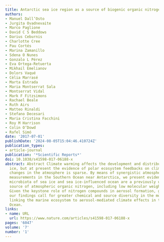 ```yaml
---
title: Antarctic sea ice region as a source of biogenic organic nitrogen in aerosols
authors:
- Manuel Dall’Osto
- Jurgita Ovadnevaite
- Marco Paglione
- David C S Beddows
- Darius Ceburnis
- Charlotte Cree
- Pau Cortés
- Marina Zamanillo
- Sdena O Nunes
- Gonzalo L Pérez
- Eva Ortega-Retuerta
- Mikhail Emelianov
- Dolors Vaqué
- Cèlia Marrasé
- Marta Estrada
- Maria Montserrat Sala
- Montserrat Vidal
- Mark F Fitzsimons
- Rachael Beale
- Ruth Airs
- Matteo Rinaldi
- Stefano Decesari
- Maria Cristina Facchini
- Roy M Harrison
- Colin O’Dowd
- Rafel Simó
date: '2017-07-01'
publishDate: '2024-08-05T15:04:46.410724Z'
publication_types:
- article-journal
publication: '*Scientific Reports*'
doi: 10.1038/s41598-017-06188-x
abstract: Abstract Climate warming affects the development and distribution of sea
  ice, but at present the evidence of polar ecosystem feedbacks on climate through
  changes in the atmosphere is sparse. By means of synergistic atmospheric and oceanic
  measurements in the Southern Ocean near Antarctica, we present evidence that the
  microbiota of sea ice and sea ice-influenced ocean are a previously unknown significant
  source of atmospheric organic nitrogen, including low molecular weight alkyl-amines.
  Given the keystone role of nitrogen compounds in aerosol formation, growth and neutralization,
  our findings call for greater chemical and source diversity in the modelling efforts
  linking the marine ecosystem to aerosol-mediated climate effects in the Southern
  Ocean.
links:
- name: URL
  url: https://www.nature.com/articles/s41598-017-06188-x
pages: '6047'
volume: '7'
number: '1'
---
```


